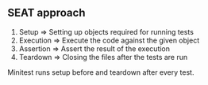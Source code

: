 ## SEAT approach

1. Setup          => Setting up objects required for running tests
2. Execution      => Execute the code against the given object
3. Assertion      => Assert the result of the execution
4. Teardown       => Closing the files after the tests are run

Minitest runs setup before and teardown after every test.
